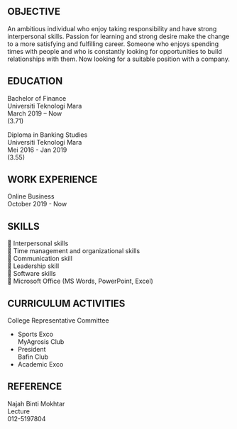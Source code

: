 
## OBJECTIVE  
An ambitious individual who enjoy taking responsibility and have strong interpersonal skills. Passion for learning and strong desire make the change to a more satisfying and fulfilling career. Someone who enjoys spending times with people and who is constantly looking for opportunities to build relationships with them. Now looking for a suitable position with a company.  

## EDUCATION  
Bachelor of Finance  
Universiti Teknologi Mara  
March 2019 – Now  
(3.71)  

Diploma in Banking Studies  
Universiti Teknologi Mara  
Mei 2016 - Jan 2019  
(3.55)  

## WORK EXPERIENCE  
Online Business  
October 2019 - Now  

## SKILLS  
 Interpersonal skills  
 Time management and organizational skills  
 Communication skill  
 Leadership skill  
 Software skills  
 Microsoft Office (MS Words, PowerPoint, Excel)  

## CURRICULUM ACTIVITIES  
College Representative Committee  
  - Sports Exco  
MyAgrosis Club  
  - President  
Bafin Club  
  - Academic Exco  

## REFERENCE  
Najah Binti Mokhtar  
Lecture  
012-5197804  
